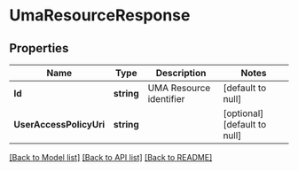 # UmaResourceResponse

## Properties
Name | Type | Description | Notes
------------ | ------------- | ------------- | -------------
**Id** | **string** | UMA Resource identifier | [default to null]
**UserAccessPolicyUri** | **string** |  | [optional] [default to null]

[[Back to Model list]](../README.md#documentation-for-models) [[Back to API list]](../README.md#documentation-for-api-endpoints) [[Back to README]](../README.md)

